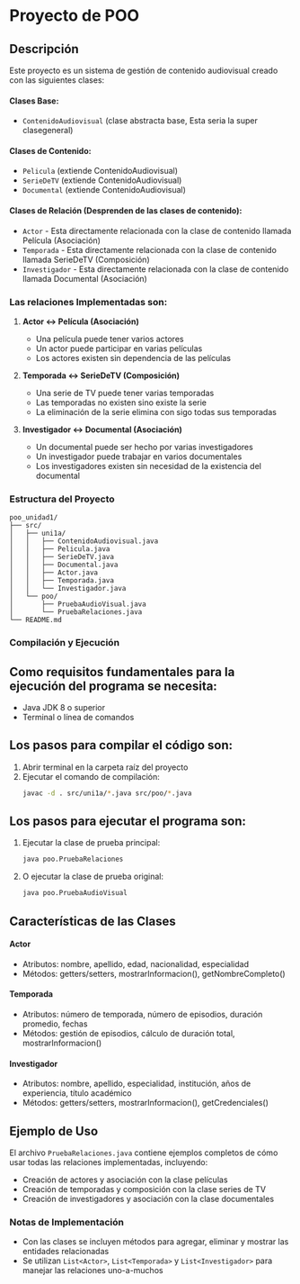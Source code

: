 # Proyecto de POO 

## Descripción

Este proyecto es un sistema de gestión de contenido audiovisual creado con las siguientes clases:

#### Clases Base:

- `ContenidoAudiovisual` (clase abstracta base, Esta seria la super clasegeneral)

#### Clases de Contenido:

- `Pelicula` (extiende ContenidoAudiovisual)
- `SerieDeTV` (extiende ContenidoAudiovisual)
- `Documental` (extiende ContenidoAudiovisual)

#### Clases de Relación (Desprenden de las clases de contenido):

- `Actor` - Esta directamente relacionada con la clase de contenido llamada Película (Asociación)
- `Temporada` - Esta directamente relacionada con la clase de contenido llamada SerieDeTV (Composición)
- `Investigador` - Esta directamente relacionada con la clase de contenido llamada Documental (Asociación)

### Las relaciones Implementadas son:

1. **Actor ↔ Película (Asociación)**

   - Una película puede tener varios actores
   - Un actor puede participar en varias películas
   - Los actores existen sin dependencia de las películas

2. **Temporada ↔ SerieDeTV (Composición)**

   - Una serie de TV puede tener varias temporadas
   - Las temporadas no existen sino existe la serie
   - La eliminación de la serie elimina con sigo todas sus temporadas

3. **Investigador ↔ Documental (Asociación)**
   - Un documental puede ser hecho por varias investigadores
   - Un investigador puede trabajar en varios documentales
   - Los investigadores existen sin necesidad de la existencia del documental

### Estructura del Proyecto

```
poo_unidad1/
├── src/
│   ├── uni1a/
│   │   ├── ContenidoAudiovisual.java
│   │   ├── Pelicula.java
│   │   ├── SerieDeTV.java
│   │   ├── Documental.java
│   │   ├── Actor.java
│   │   ├── Temporada.java
│   │   └── Investigador.java
│   └── poo/
│       ├── PruebaAudioVisual.java
│       └── PruebaRelaciones.java
└── README.md
```

### Compilación y Ejecución

## Como requisitos fundamentales para la ejecución del programa se necesita:

- Java JDK 8 o superior
- Terminal o línea de comandos

## Los pasos para compilar el código son:

1. Abrir terminal en la carpeta raíz del proyecto
2. Ejecutar el comando de compilación:
   ```bash
   javac -d . src/uni1a/*.java src/poo/*.java
   ```

## Los pasos para ejecutar el programa son:

1. Ejecutar la clase de prueba principal:

   ```bash
   java poo.PruebaRelaciones
   ```

2. O ejecutar la clase de prueba original:
   ```bash
   java poo.PruebaAudioVisual
   ```

## Características de las Clases

#### Actor

- Atributos: nombre, apellido, edad, nacionalidad, especialidad
- Métodos: getters/setters, mostrarInformacion(), getNombreCompleto()

#### Temporada

- Atributos: número de temporada, número de episodios, duración promedio, fechas
- Métodos: gestión de episodios, cálculo de duración total, mostrarInformacion()

#### Investigador

- Atributos: nombre, apellido, especialidad, institución, años de experiencia, título académico
- Métodos: getters/setters, mostrarInformacion(), getCredenciales()

## Ejemplo de Uso

El archivo `PruebaRelaciones.java` contiene ejemplos completos de cómo usar todas las relaciones implementadas, incluyendo:

- Creación de actores y asociación con la clase películas
- Creación de temporadas y composición con la clase series de TV
- Creación de investigadores y asociación con la clase documentales

### Notas de Implementación

- Con las clases se incluyen métodos para agregar, eliminar y mostrar las entidades relacionadas
- Se utilizan `List<Actor>`, `List<Temporada>` y `List<Investigador>` para manejar las relaciones uno-a-muchos
